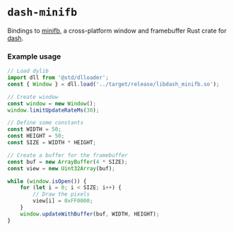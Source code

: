 # `dash-minifb`
Bindings to [minifb](https://github.com/emoon/rust_minifb), a cross-platform window and framebuffer Rust crate for [dash](https://github.com/y21/dash).

### Example usage
```js
// Load dylib
import dll from '@std/dlloader';
const { Window } = dll.load('../target/release/libdash_minifb.so');

// Create window
const window = new Window();
window.limitUpdateRateMs(30);

// Define some constants
const WIDTH = 50;
const HEIGHT = 50;
const SIZE = WIDTH * HEIGHT;

// Create a buffer for the framebuffer
const buf = new ArrayBuffer(4 * SIZE);
const view = new Uint32Array(buf);

while (window.isOpen()) {
    for (let i = 0; i < SIZE; i++) {
        // Draw the pixels
        view[i] = 0xFF0000;
    }
    window.updateWithBuffer(buf, WIDTH, HEIGHT);
}
```

